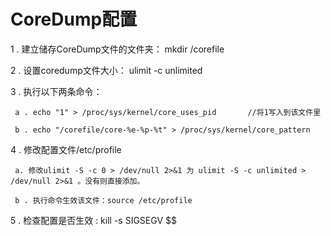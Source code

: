 # CoreDump配置

1 . 建立储存CoreDump文件的文件夹： mkdir /corefile

2 . 设置coredump文件大小： ulimit -c unlimited

3 . 执行以下两条命令：

     a . echo "1" > /proc/sys/kernel/core_uses_pid       //将1写入到该文件里

     b . echo "/corefile/core-%e-%p-%t" > /proc/sys/kernel/core_pattern  

4 . 修改配置文件/etc/profile

     a. 修改ulimit -S -c 0 > /dev/null 2>&1 为 ulimit -S -c unlimited > /dev/null 2>&1 。没有则直接添加。

     b . 执行命令生效该文件：source /etc/profile

5 . 检查配置是否生效 : kill -s SIGSEGV $$